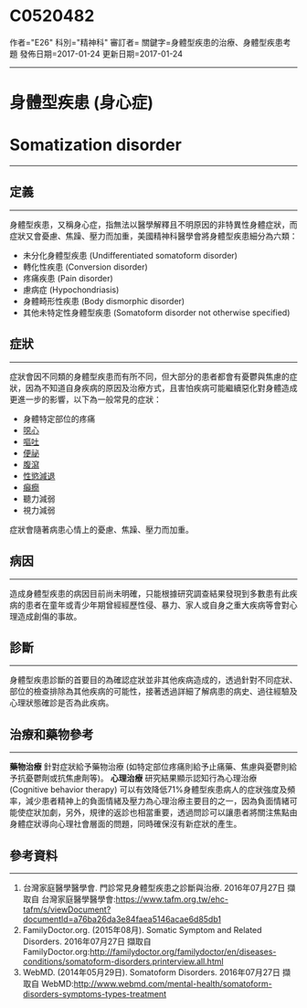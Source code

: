 # C0520482
作者="E26"
科別="精神科"
審訂者=
關鍵字=身體型疾患的治療、身體型疾患考題
發佈日期=2017-01-24
更新日期=2017-01-24

----------
# 身體型疾患 (身心症)
# Somatization disorder
----------
## 定義
----------

身體型疾患，又稱身心症，指無法以醫學解釋且不明原因的非特異性身體症狀，而症狀又會憂慮、焦躁、壓力而加重，美國精神科醫學會將身體型疾患細分為六類：

- 未分化身體型疾患 (Undifferentiated somatoform disorder)
- 轉化性疾患 (Conversion disorder)
- 疼痛疾患 (Pain disorder)
- 慮病症 (Hypochondriasis)
- 身體畸形性疾患 (Body dismorphic disorder)
- 其他未特定性身體型疾患 (Somatoform disorder not otherwise specified)
## 症狀
----------

症狀會因不同類的身體型疾患而有所不同，但大部分的患者都會有憂鬱與焦慮的症狀，因為不知道自身疾病的原因及治療方式，且害怕疾病可能繼續惡化對身體造成更進一步的影響，以下為一般常見的症狀：

- 身體特定部位的疼痛
- [噁心](C0027497)
- [嘔吐](C0042963)
- [便祕](C0009806)
- [腹瀉](C0011991-01)
- [性慾減退](C2981158)
- [癲癇](C0014544)
- 聽力減弱
- 視力減弱

症狀會隨著病患心情上的憂慮、焦躁、壓力而加重。

## 病因
----------

造成身體型疾患的病因目前尚未明確，只能根據研究調查結果發現到多數患有此疾病的患者在童年或青少年期曾經經歷性侵、暴力、家人或自身之重大疾病等會對心理造成創傷的事故。

## 診斷
----------

身體型疾患診斷的首要目的為確認症狀並非其他疾病造成的，透過針對不同症狀、部位的檢查排除為其他疾病的可能性，接著透過詳細了解病患的病史、過往經驗及心理狀態確診是否為此疾病。

## 治療和藥物參考
----------

**藥物治療**
針對症狀給予藥物治療 (如特定部位疼痛則給予止痛藥、焦慮與憂鬱則給予抗憂鬱劑或抗焦慮劑等)。
**心理治療**
研究結果顯示認知行為心理治療 (Cognitive behavior therapy) 可以有效降低71%身體型疾患病人的症狀強度及頻率，減少患者精神上的負面情緒及壓力為心理治療主要目的之一，因為負面情緒可能使症狀加劇，另外，規律的返診也相當重要，透過問診可以讓患者將關注焦點由身體症狀導向心理社會層面的問題，同時確保沒有新症狀的產生。

## 參考資料
----------
1. 台灣家庭醫學醫學會. 門診常見身體型疾患之診斷與治療. 2016年07月27日 擷取自 台灣家庭醫學醫學會:https://www.tafm.org.tw/ehc-tafm/s/viewDocument?documentId=a76ba26da3e84faea5146acae6d85db1
2. FamilyDoctor.org. (2015年08月). Somatic Symptom and Related Disorders. 2016年07月27日 擷取自 FamilyDoctor.org:http://familydoctor.org/familydoctor/en/diseases-conditions/somatoform-disorders.printerview.all.html
3. WebMD. (2014年05月29日). Somatoform Disorders. 2016年07月27日 擷取自 WebMD:http://www.webmd.com/mental-health/somatoform-disorders-symptoms-types-treatment

